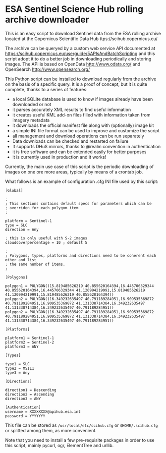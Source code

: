 ESA Sentinel Science Hub rolling archive downloader
===================================================

This is an easy script to download Sentinel data from the ESA rolling archive
located at the Copernicus Scientific Data Hub ttps://scihub.copernicus.eu/

The archive can be queryed by a custom web service API documented at
https://scihub.copernicus.eu/userguide/5APIsAndBatchScripting
and this script adopt it to do a better job in downloading periodically
and storing images. The API is based on OpenData http://www.odata.org/
and OpenSearch http://www.opensearch.org/

This Python script can be installed to download regularly from the
archive on the basis of a specific query. It is a proof of concept,
but it is quite complete, thanks to a series of features:

 * a local SQLite database is used to know if images already have
   been downloaded or not
 * it parses accurately XML results to find useful information
 * it creates useful KML add-on files filled with information taken from imagery metadata
 * it downloads the official manifest file along with (optionally) image kit
 * a simple INI file format can be used to improve and customize
   the script
 * all management and download operations can be run separately
 * Data downloads can be checked and restarted on failure
 * It supports DHuS mirrors, thanks to @realm convention in authentication
 * it is free software and can be extended easily for better purposes
 * it is currently used in production and it works!

Currently, the main use case of this script is the periodic downloading
of images on one ore more areas, typically by means of a crontab job.

What follows is an example of configuration .cfg INI file used by this script:

	[Global]

	;
	; This sections contains default specs for parameters which can be
	; overriden for each polygon item
	;

	platform = Sentinel-1
	type = SLC
	direction = Any

	; this is only useful with S-2 images
	cloudcoverpercentage = 10 ; default 5

	;
	; Polygons, types, platforms and directions need to be coherent each other and list
	; the same number of items.
	;
	
	[Polygons]
	
	polygon1 = POLYGON((15.819485626219 40.855620164394,16.445706329344 40.855620164394,16.445706329344 41.120994219991,15.819485626219 41.120994219991,15.819485626219 40.855620164394))
	polygon2 = POLYGON((16.349232635497 40.791189284951,16.909535369872 40.791189284951,16.909535369872 41.131338714384,16.349232635497 41.131338714384,16.349232635497 40.791189284951))
	polygon2 = POLYGON((16.349232635497 40.791189284951,16.909535369872 40.791189284951,16.909535369872 41.131338714384,16.349232635497 41.131338714384,16.349232635497 40.791189284951))
	
	[Platforms]

	platform1 = Sentinel-1
	platform2 = Sentinel-2
	platform3 = ANY

	[Types]
	
	type1 = SLC
	type2 = MSIL1
	type3 = Any
	
	[Directions]
	
	direction1 = Descending
	direction2 = Ascending
	direction3 = ANY
	
	[Authentication]
	username = XXXXXXXX@apihub.esa.int
	password = YYYYYYY

This file can be stored as `/usr/local/etc/scihub.cfg` or `$HOME/.scihub.cfg` or
splitted among them, as more convenient.
   
Note that you need to install a few pre-requisite packages in order to use this script,
mainly pycurl, ogr, ElementTree and urllib.

